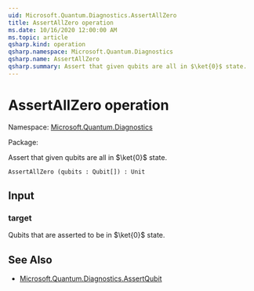 ```yaml
---
uid: Microsoft.Quantum.Diagnostics.AssertAllZero
title: AssertAllZero operation
ms.date: 10/16/2020 12:00:00 AM
ms.topic: article
qsharp.kind: operation
qsharp.namespace: Microsoft.Quantum.Diagnostics
qsharp.name: AssertAllZero
qsharp.summary: Assert that given qubits are all in $\ket{0}$ state.
---
```


# AssertAllZero operation

Namespace: [Microsoft.Quantum.Diagnostics](xref:Microsoft.Quantum.Diagnostics)

Package: [](https://nuget.org/packages/)


Assert that given qubits are all in $\ket{0}$ state.

```Q#
AssertAllZero (qubits : Qubit[]) : Unit
```


## Input

### target

Qubits that are asserted to be in $\ket{0}$ state.



## See Also

- [Microsoft.Quantum.Diagnostics.AssertQubit](xref:Microsoft.Quantum.Diagnostics.AssertQubit)
